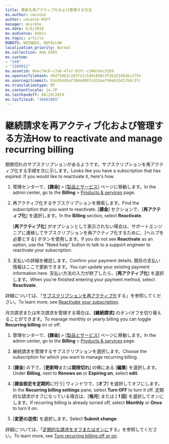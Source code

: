 ```yaml
---
title: 更新を再アクティブ化および管理する方法
ms.author: cmcatee
author: cmcatee-MSFT
manager: mnirkhe
ms.date: 6/6/2018
ms.audience: Admin
ms.topic: article
ROBOTS: NOINDEX, NOFOLLOW
localization_priority: Normal
ms.collection: Adm_O365
ms.custom:
- "349"
- "1500012"
ms.assetid: 6bec74c6-c7a6-4fa7-b5fc-c246c6ec5269
ms.openlocfilehash: d92f34b3c103f21c539c898c3f2b3224016c2754
ms.sourcegitcommit: b3e55405af384e868fcd32ea794eb15d1356c3fc
ms.translationtype: MT
ms.contentlocale: ja-JP
ms.lasthandoff: 08/29/2019
ms.locfileid: "36663965"
---
```

# <a name="how-to-reactivate-and-manage-recurring-billing"></a><span data-ttu-id="951c1-102">継続請求を再アクティブ化および管理する方法</span><span class="sxs-lookup"><span data-stu-id="951c1-102">How to reactivate and manage recurring billing</span></span>

<span data-ttu-id="951c1-p101">期限切れのサブスクリプションがあるようです。サブスクリプションを再アクティブ化する手順を次に示します。</span><span class="sxs-lookup"><span data-stu-id="951c1-p101">Looks like you have a subscription that has expired. If you would like to reactivate it, here's how.</span></span>
  
1. <span data-ttu-id="951c1-105">管理センターで、**[課金]** \> [[製品とサービス]](https://go.microsoft.com/fwlink/p/?linkid=842054) ページに移動します。</span><span class="sxs-lookup"><span data-stu-id="951c1-105">In the admin center, go to the **Billing** \> [Products & services](https://go.microsoft.com/fwlink/p/?linkid=842054) page.</span></span>

2. <span data-ttu-id="951c1-106">再アクティブ化するサブスクリプションを検索します。</span><span class="sxs-lookup"><span data-stu-id="951c1-106">Find the subscription that you want to reactivate.</span></span> <span data-ttu-id="951c1-107">[**課金**] セクションで、[**再アクティブ化**] を選択します。</span><span class="sxs-lookup"><span data-stu-id="951c1-107">In the **Billing** section, select  **Reactivate**.</span></span>

    <span data-ttu-id="951c1-108">[**再アクティブ化**] がオプションとして表示されない場合は、サポートエンジニアに連絡してサブスクリプションを再アクティブ化するために、[ヘルプを必要とする] ボタンを使用します。</span><span class="sxs-lookup"><span data-stu-id="951c1-108">If you do not see **Reactivate** as an option, use the "Need help" button to talk to a support engineer to reactivate your subscription.</span></span>

3. <span data-ttu-id="951c1-109">支払いの詳細を確認します。</span><span class="sxs-lookup"><span data-stu-id="951c1-109">Confirm your payment details.</span></span> <span data-ttu-id="951c1-110">既存の支払い情報はここで更新できます。</span><span class="sxs-lookup"><span data-stu-id="951c1-110">You can update your existing payment information here.</span></span> <span data-ttu-id="951c1-111">支払い方法の入力が終了したら、[**再アクティブ化**] を選択します。</span><span class="sxs-lookup"><span data-stu-id="951c1-111">When you're finished entering your payment method, select **Reactivate**.</span></span>

<span data-ttu-id="951c1-112">詳細については、「[サブスクリプションを再アクティブ化](https://docs.microsoft.com/en-us/office365/admin/subscriptions-and-billing/reactivate-your-subscription)する」を参照してください。</span><span class="sxs-lookup"><span data-stu-id="951c1-112">To learn more, see [Reactivate your subscription](https://docs.microsoft.com/en-us/office365/admin/subscriptions-and-billing/reactivate-your-subscription).</span></span> 

<span data-ttu-id="951c1-113">月次請求または年次請求を管理する場合は、**[継続請求]** のオン/オフを切り替えることができます。</span><span class="sxs-lookup"><span data-stu-id="951c1-113">To manage monthly or yearly billing you can toggle **Recurring billing** on or off.</span></span>
  
1. <span data-ttu-id="951c1-114">管理センターで、**[課金]** \> [[製品とサービス]](https://go.microsoft.com/fwlink/p/?linkid=842054) ページに移動します。</span><span class="sxs-lookup"><span data-stu-id="951c1-114">In the admin center, go to the **Billing** \> [Products & services](https://go.microsoft.com/fwlink/p/?linkid=842054) page.</span></span>

2. <span data-ttu-id="951c1-115">継続請求を管理するサブスクリプションを選択します。</span><span class="sxs-lookup"><span data-stu-id="951c1-115">Choose the subscription for which you want to manage recurring billing.</span></span>

3. <span data-ttu-id="951c1-116">[**課金**] の下で、[**更新時**または**期限切れ**] の横にある [**編集**] を選択します。</span><span class="sxs-lookup"><span data-stu-id="951c1-116">Under **Billing**, next to **Renews on** or **Expiring on**, select **edit**.</span></span>

4. <span data-ttu-id="951c1-117">[**課金設定を定期的**に行う] ウィンドウで、[**オフ**] を選択してオフにします。</span><span class="sxs-lookup"><span data-stu-id="951c1-117">In the **Recurring billing settings** pane, select **Turn OFF** to turn it off.</span></span> <span data-ttu-id="951c1-118">定期的な請求がオフになっている場合は、[**毎月**] または [ **1 回**] を選択してオンにします。</span><span class="sxs-lookup"><span data-stu-id="951c1-118">If recurring billing is already turned off, select **Monthly** or **Once** to turn it on.</span></span>

5. <span data-ttu-id="951c1-119">[**変更の送信**] を選択します。</span><span class="sxs-lookup"><span data-stu-id="951c1-119">Select **Submit change**.</span></span>

<span data-ttu-id="951c1-120">詳細については、「[定期的な請求をオフまたはオンに](https://docs.microsoft.com/office365/admin/subscriptions-and-billing/renew-your-subscription#turn-recurring-billing-off-or-on)する」を参照してください。</span><span class="sxs-lookup"><span data-stu-id="951c1-120">To learn more, see [Turn recurring billing off or on](https://docs.microsoft.com/office365/admin/subscriptions-and-billing/renew-your-subscription#turn-recurring-billing-off-or-on).</span></span>